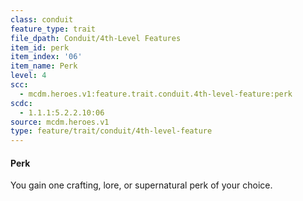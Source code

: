 ```yaml
---
class: conduit
feature_type: trait
file_dpath: Conduit/4th-Level Features
item_id: perk
item_index: '06'
item_name: Perk
level: 4
scc:
  - mcdm.heroes.v1:feature.trait.conduit.4th-level-feature:perk
scdc:
  - 1.1.1:5.2.2.10:06
source: mcdm.heroes.v1
type: feature/trait/conduit/4th-level-feature
---
```


#### Perk

You gain one crafting, lore, or supernatural perk of your choice.
